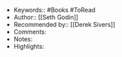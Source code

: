 - Keywords:: #Books #ToRead
- Author:: [[Seth Godin]]
- Recommended by:: [[Derek Sivers]]
- Comments:
- Notes:
- Highlights:
